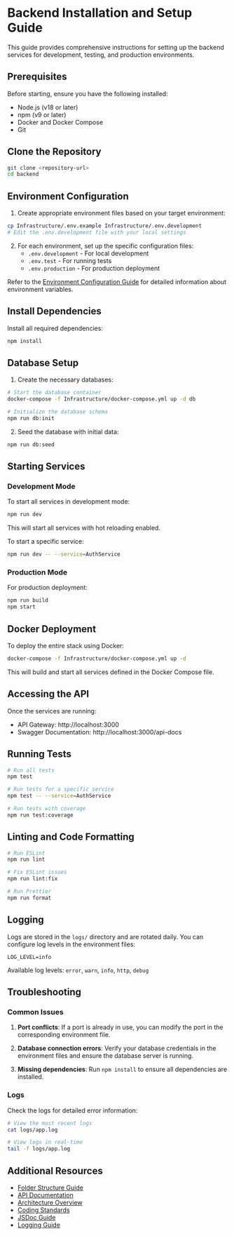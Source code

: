 # Backend Installation and Setup Guide

This guide provides comprehensive instructions for setting up the backend services for development, testing, and production environments.

## Prerequisites

Before starting, ensure you have the following installed:

- Node.js (v18 or later)
- npm (v9 or later)
- Docker and Docker Compose
- Git

## Clone the Repository

```bash
git clone <repository-url>
cd backend
```

## Environment Configuration

1. Create appropriate environment files based on your target environment:

```bash
cp Infrastructure/.env.example Infrastructure/.env.development
# Edit the .env.development file with your local settings
```

2. For each environment, set up the specific configuration files:
   - `.env.development` - For local development
   - `.env.test` - For running tests
   - `.env.production` - For production deployment

Refer to the [Environment Configuration Guide](./env-config-guide.md) for detailed information about environment variables.

## Install Dependencies

Install all required dependencies:

```bash
npm install
```

## Database Setup

1. Create the necessary databases:

```bash
# Start the database container
docker-compose -f Infrastructure/docker-compose.yml up -d db

# Initialize the database schema
npm run db:init
```

2. Seed the database with initial data:

```bash
npm run db:seed
```

## Starting Services

### Development Mode

To start all services in development mode:

```bash
npm run dev
```

This will start all services with hot reloading enabled.

To start a specific service:

```bash
npm run dev -- --service=AuthService
```

### Production Mode

For production deployment:

```bash
npm run build
npm start
```

## Docker Deployment

To deploy the entire stack using Docker:

```bash
docker-compose -f Infrastructure/docker-compose.yml up -d
```

This will build and start all services defined in the Docker Compose file.

## Accessing the API

Once the services are running:

- API Gateway: http://localhost:3000
- Swagger Documentation: http://localhost:3000/api-docs

## Running Tests

```bash
# Run all tests
npm test

# Run tests for a specific service
npm test -- --service=AuthService

# Run tests with coverage
npm run test:coverage
```

## Linting and Code Formatting

```bash
# Run ESLint
npm run lint

# Fix ESLint issues
npm run lint:fix

# Run Prettier
npm run format
```

## Logging

Logs are stored in the `logs/` directory and are rotated daily. You can configure log levels in the environment files:

```
LOG_LEVEL=info
```

Available log levels: `error`, `warn`, `info`, `http`, `debug`

## Troubleshooting

### Common Issues

1. **Port conflicts**: If a port is already in use, you can modify the port in the corresponding environment file.

2. **Database connection errors**: Verify your database credentials in the environment files and ensure the database server is running.

3. **Missing dependencies**: Run `npm install` to ensure all dependencies are installed.

### Logs

Check the logs for detailed error information:

```bash
# View the most recent logs
cat logs/app.log

# View logs in real-time
tail -f logs/app.log
```

## Additional Resources

- [Folder Structure Guide](./folder-structure.md)
- [API Documentation](./api/README.md)
- [Architecture Overview](./architecture/architecture-overview.md)
- [Coding Standards](../CODING_STANDARDS.md)
- [JSDoc Guide](./jsdoc-guide.md)
- [Logging Guide](./logging-guide.md)